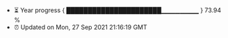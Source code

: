 - ⏳ Year progress { ██████████████████████▁▁▁▁▁▁▁▁ } 73.94 %
- ⏰ Updated on Mon, 27 Sep 2021 21:16:19 GMT

